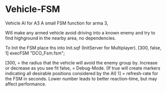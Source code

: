 # Vehicle-FSM
Vehicle AI for A3
A small FSM function for arma 3,

Will make any armed vehicle avoid driving into a known enemy and try to find highground in the nearby area, no dependencies.

To Init the FSM place ths into Init.sqf (InitServer for Multiplayer).
[300, false, 1] execFSM "DCO_Fsm.fsm";

[300,   = the radius that the vehicle will avoid the enemy group by. Increase or decrease as you see fit
false,  = Debug-Mode. (If true will create markers indicating all desirable positions considered by the AI)
1]      = refresh-rate for the FSM in seconds. Lower number leads to better reaction-time, but may affect performance.
